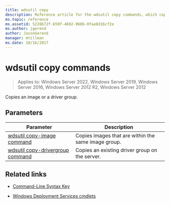 ```yaml
---
title: wdsutil copy
description: Reference article for the wdsutil copy commands, which copies an image or a driver group.
ms.topic: reference
ms.assetid: 5228b72f-659f-4692-960b-0fae0d16cf2e
ms.author: jgerend
author: JasonGerend
manager: mtillman
ms.date: 10/16/2017
---
```


# wdsutil copy commands

>Applies to: Windows Server 2022, Windows Server 2019, Windows Server 2016, Windows Server 2012 R2, Windows Server 2012

Copies an image or a driver group.

## Parameters

| Parameter | Description |
|--|--|
| [wdsutil copy-image command](wdsutil-copy-image.md) | Copies images that are within the same image group. |
| [wdsutil copy-drivergroup command](wdsutil-copy-drivergroup.md) | Copies an existing driver group on the server. |

## Related links

- [Command-Line Syntax Key](command-line-syntax-key.md)

- [Windows Deployment Services cmdlets](/powershell/module/wds)

